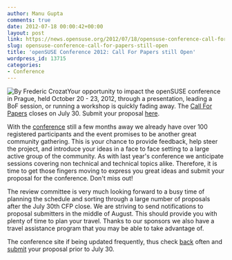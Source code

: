 ```yaml
---
author: Manu Gupta
comments: true
date: 2012-07-18 00:00:42+00:00
layout: post
link: https://news.opensuse.org/2012/07/18/opensuse-conference-call-for-papers-still-open/
slug: opensuse-conference-call-for-papers-still-open
title: 'openSUSE Conference 2012: Call For Papers still Open'
wordpress_id: 13715
categories:
- Conference
---
```


![By Frederic Crozat](//farm7.staticflickr.com/6085/6055381155_344f265207.jpg)Your opportunity to impact the openSUSE conference in Prague, held October 20 - 23, 2012, through a presentation, leading a BoF session, or running a workshop is quickly fading away. The [Call For Papers](//conference.opensuse.org/Call-for-papers/) closes on July 30. Submit your proposal [here](//conference.opensuse.org/indico//confLogin.py?returnURL=http%3A%2F%2Fconference.opensuse.org%2Findico%2F%2FabstractSubmission.py%3FconfId%3D4&confId=4#interest).




With the [conference](//conference.opensuse.org/) still a few months away we already have over 100 registered participants and the event promises to be another great community gathering. This is your chance to provide feedback, help steer the project, and introduce your ideas in a face to face setting to a large active group of the community. As with last year's conference we anticipate sessions covering non technical and technical topics alike. Therefore, it is time to get those fingers moving to express you great ideas and submit your proposal for the conference. Don't miss out!




The review committee is very much looking forward to a busy time of planning the schedule and sorting through a large number of proposals after the July 30th CFP close. We are striving to send notifications to proposal submitters in the middle of August. This should provide you with plenty of time to plan your travel. Thanks to our sponsors we also have a travel assistance program that you may be able to take advantage of.




The conference site if being updated frequently, thus check [back](//conference.opensuse.org/) often and [submit](//conference.opensuse.org/indico//confLogin.py?returnURL=http%3A%2F%2Fconference.opensuse.org%2Findico%2F%2FabstractSubmission.py%3FconfId%3D4&confId=4#interest) your proposal prior to July 30.



